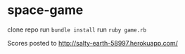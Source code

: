 # space-game

clone repo
run `bundle install`
run `ruby game.rb`

Scores posted to http://salty-earth-58997.herokuapp.com/
